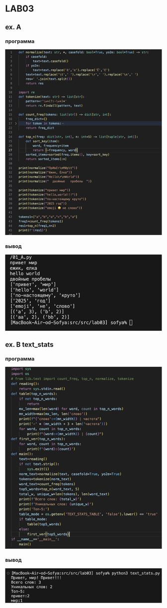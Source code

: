 # LAB03
## ex. A
### программа
![alt text](images/lab03/функции_01_А.png)
### вывод
![alt text](images/lab03/01_А_вывод.png)

## ex. B text_stats
### программа
![alt text](images/lab03/text_stats_прога.png)
### вывод
![alt text](images/lab03/text_stats_вывод.png)



